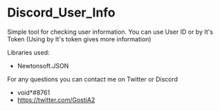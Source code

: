 # Discord_User_Info

Simple tool for checking user information.
You can use User ID or by It's Token (Using by It's token gives more information)

Libraries used:
- Newtonsoft.JSON

For any questions you can contact me on Twitter or Discord
- void*#8761
- https://twitter.com/GostiA2
